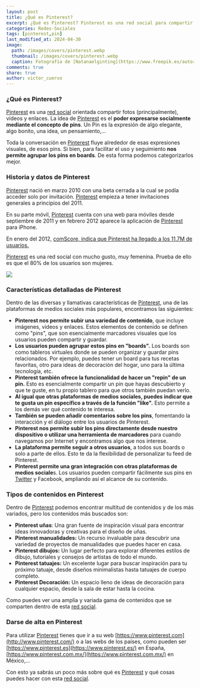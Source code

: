 ```yaml
---
layout: post
title: ¿Qué es Pinterest?
excerpt: ¿Qué es Pinterest? Pinterest es una red social para compartir fotos, vídeos y enlaces mediante pins.
categories: Redes-Sociales
tags: [pinterest,pin]
last_modified_at: 2024-04-30
image:
  path: /images/covers/pinterest.webp
  thumbnail: /images/covers/pinterest.webp
  caption: Fotografía de [Natanaelginting](https://www.freepik.es/autor/natanaelginting)
comments: true
share: true
author: victor_cuervo
---
```


### ¿Qué es Pinterest?


[Pinterest](http://pinterest.com/) es una [red social](https://www.ayudaenlaweb.com/redes-sociales/) orientada compartir fotos (principalmente), vídeos y enlaces. La idea de [Pinterest](http://pinterest.com/) es el **poder expresarse socialmente mediante el concepto de pins**. Un Pin es la expresión de algo elegante, algo bonito, una idea, un pensamiento,…


Toda la conversación en [Pinterest](http://pinterest.com/) fluye alrededor de esas expresiones visuales, de esos pins. Si bien, para facilitar el uso y seguimiento **nos permite agrupar los pins en boards**. De esta forma podemos categorizarlos mejor.


### Historia y datos de Pinterest


[Pinterest](http://pinterest.com/) nació en marzo 2010 con una beta cerrada a la cual se podía acceder solo por invitación. [Pinterest](http://pinterest.com/) empieza a tener invitaciones generales a principios del 2011.


En su parte móvil, [Pinterest](http://pinterest.com/) cuenta con una web para móviles desde septiembre de 2011 y en febrero 2012 aparece la aplicación de [Pinterest](http://pinterest.com/) para iPhone.


En enero del 2012, [comScore, indica que Pinterest ha llegado a los 11,7M de usuarios.](http://techcrunch.com/2012/02/07/pinterest-monthly-uniques/)


[Pinterest](http://pinterest.com/) es una red social con mucho gusto, muy femenina. Prueba de ello es que el 80% de los usuarios son mujeres.


![](https://www.ayudaenlaweb.com/wp-content/uploads/2012/04/pinterest_board.jpg)


### Características detalladas de Pinterest


Dentro de las diversas y llamativas características de [Pinterest](http://pinterest.com/), una de las plataformas de medios sociales más populares, encontramos las siguientes:

- **Pinterest nos permite subir una variedad de contenido**, que incluye imágenes, videos y enlaces. Estos elementos de contenido se definen como "pins", que son esencialmente marcadores visuales que los usuarios pueden compartir y guardar.
- **Los usuarios pueden agrupar estos pins en "boards".** Los boards son como tableros virtuales donde se pueden organizar y guardar pins relacionados. Por ejemplo, puedes tener un board para tus recetas favoritas, otro para ideas de decoración del hogar, uno para la última tecnología, etc.
- **Pinterest también ofrece la funcionalidad de hacer un "repin" de un pin.** Esto es esencialmente compartir un pin que hayas descubierto y que te guste, en tu propio tablero para que otros también puedan verlo.
- **Al igual que otras plataformas de medios sociales, puedes indicar que te gusta un pin específico a través de la función "like".** Esto permite a los demás ver qué contenido te interesa.
- **También se pueden añadir comentarios sobre los pins**, fomentando la interacción y el diálogo entre los usuarios de Pinterest.
- **Pinterest nos permite subir los pins directamente desde nuestro dispositivo o utilizar una herramienta de marcadores** para cuando navegamos por Internet y encontramos algo que nos interese.
- **La plataforma permite seguir a otros usuarios**, a todos sus boards o solo a parte de ellos. Esto te da la flexibilidad de personalizar tu feed de Pinterest.
- **Pinterest permite una gran integración con otras plataformas de medios sociale**s. Los usuarios pueden compartir fácilmente sus pins en [Twitter](https://www.ayudaenlaweb.com/redes-sociales/que-es-twitter/) y Facebook, ampliando así el alcance de su contenido.

### Tipos de contenidos en Pinterest


Dentro de [Pinterest](http://pinterest.com/) podemos encontrar multitud de contenidos y de los más variados, pero los contenidos más buscados son:

- **Pinterest uñas**: Una gran fuente de inspiración visual para encontrar ideas innovadoras y creativas para el diseño de uñas.
- **Pinterest manualidades:** Un recurso invaluable para descubrir una variedad de proyectos de manualidades que puedes hacer en casa.
- **Pinterest dibujos:** Un lugar perfecto para explorar diferentes estilos de dibujo, tutoriales y consejos de artistas de todo el mundo.
- **Pinterest tatuajes:** Un excelente lugar para buscar inspiración para tu próximo tatuaje, desde diseños minimalistas hasta tatuajes de cuerpo completo.
- **Pinterest Decoración:** Un espacio lleno de ideas de decoración para cualquier espacio, desde la sala de estar hasta la cocina.

Como puedes ver una amplia y variada gama de contenidos que se comparten dentro de esta [red social](https://www.ayudaenlaweb.com/redes-sociales/).


### Darse de alta en Pinterest


Para utilizar [Pinterest](http://pinterest.com/) tienes que ir a su web [https://www.pinterest.com](http://www.pinterest.com/) o a las webs de los países, como pueden ser [https://www.pinterest.es](https://www.pinterest.es/) en España, [https://www.pinterest.com.mx/](https://www.pinterest.com.mx/) en México,… 


Con esto ya sabrás un poco más sobre qué es [Pinterest](http://pinterest.com/) y qué cosas puedes hacer con esta [red social](https://www.ayudaenlaweb.com/redes-sociales/).

